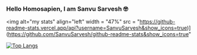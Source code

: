 ### Hello Homosapien, I am Sanvu Sarvesh 🤓

<img alt="my stats" align="left" width = "47%" src = "https://github-readme-stats.vercel.app/api?username=SanvuSarvesh&show_icons=true)](https://github.com/SanvuSarvesh/github-readme-stats&show_icons=true"


[![Top Langs](https://github-readme-stats.vercel.app/api/top-langs/?username=SanvuSarvesh)](https://github.com/SanvuSarvesh/github-readme-stats&layout=compact)

<!--
**SanvuSarvesh/SanvuSarvesh** is a ✨ _special_ ✨ repository because its `README.md` (this file) appears on your GitHub profile.


